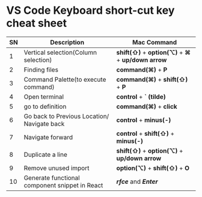 # VS Code Keyboard short-cut key cheat sheet
| SN | Description | Mac Command |
| -- | ----------- | ----------- |
| 1 | Vertical selection(Column selection) | **shift(⇧)** + **option(⌥)** + ****⌘**** + **up/down arrow** |
| 2 | Finding files | **command(⌘)** + **P** |
| 3 | Command Palette(to execute command) | **command(⌘)** + **shift(⇧)** + **P** |
| 4 | Open terminal | **control** + **` (tilde)**  |
| 5 | go to definition | **command(⌘)** + **click** |
| 6 | Go back to Previous Location/ Navigate back | **control** + **minus(-)** |
| 7 | Navigate forward | **control** + **shift(⇧)** + **minus(-)** |
| 8 | Duplicate a line | **shift(⇧)** + **option(⌥)** + **up/down arrow** |
| 9 | Remove unused import | **option(⌥)** + **shift(⇧)** + **O** |
| 10 | Generate functional component snippet in React | ***rfce*** and ***Enter*** 
